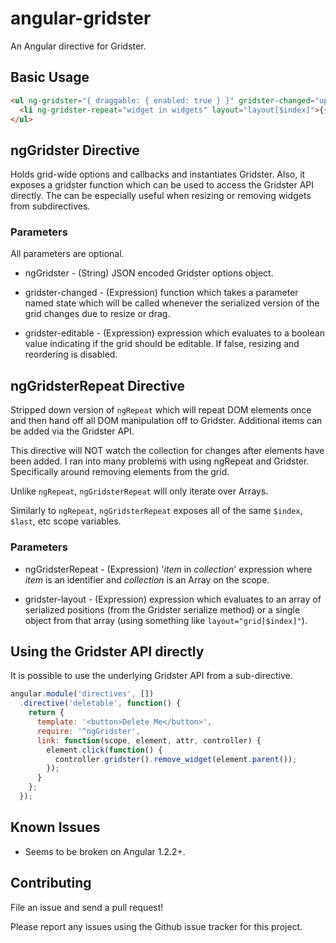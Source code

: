 angular-gridster
================

An Angular directive for Gridster.

Basic Usage
-----------

```html
<ul ng-gridster="{ draggable: { enabled: true } }" gridster-changed="updated(serialized)">
  <li ng-gridster-repeat="widget in widgets" layout="layout[$index]">{{ widget.title }}</li>
</ul>
```

ngGridster Directive
--------------------

Holds grid-wide options and callbacks and instantiates Gridster. Also, it exposes a gridster function which can be used to access the Gridster API directly. The can be especially useful when resizing or removing widgets from subdirectives.

### Parameters

All parameters are optional.

* ngGridster - (String) JSON encoded Gridster options object.

* gridster-changed - (Expression) function which takes a parameter named state which will be called whenever the serialized version of the grid changes due to resize or drag.

* gridster-editable - (Expression) expression which evaluates to a boolean value indicating if the grid should be editable. If false, resizing and reordering is disabled.

ngGridsterRepeat Directive
--------------------------

Stripped down version of `ngRepeat` which will repeat DOM elements once and then hand off all DOM manipulation off to Gridster. Additional items can be added via the Gridster API.

This directive will NOT watch the collection for changes after elements have been added. I ran into many problems with using ngRepeat and Gridster. Specifically around removing elements from the grid.

Unlike `ngRepeat`, `ngGridsterRepeat` will only iterate over Arrays.

Similarly to `ngRepeat`, `ngGridsterRepeat` exposes all of the same `$index`, `$last`, etc scope variables.

### Parameters

* ngGridsterRepeat - (Expression) '_item_ in _collection_' expression where _item_ is an identifier and _collection_ is an Array on the scope.

* gridster-layout - (Expression) expression which evaluates to an array of serialized positions (from the Gridster serialize method) or a single object from that array (using something like `layout="grid[$index]"`).

Using the Gridster API directly
-------------------------------

It is possible to use the underlying Gridster API from a sub-directive.

```js
angular.module('directives', [])
  .directive('deletable', function() {
    return {
      template: '<button>Delete Me</button>',
      require: '^ngGridster',
      link: function(scope, element, attr, controller) {
        element.click(function() {
          controller.gridster().remove_widget(element.parent());
        });
      }
    };
  });
```

Known Issues
------------

* Seems to be broken on Angular 1.2.2+.

Contributing
------------

File an issue and send a pull request!

Please report any issues using the Github issue tracker for this project.